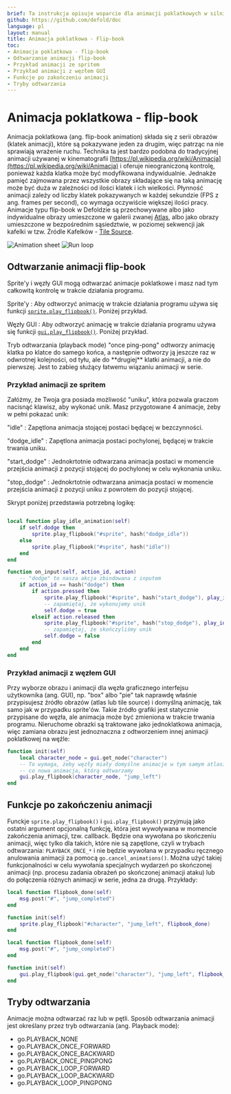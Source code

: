 ```yaml
---
brief: Ta instrukcja opisuje wsparcie dla animacji poklatkowych w silniku Defold.
github: https://github.com/defold/doc
language: pl
layout: manual
title: Animacja poklatkowa - Flip-book
toc:
- Animacja poklatkowa - flip-book
- Odtwarzanie animacji flip-book
- Przykład animacji ze spritem
- Przykład animacji z węzłem GUI
- Funkcje po zakończeniu animacji
- Tryby odtwarzania
---
```


# Animacja poklatkowa - flip-book

Animacja poklatkowa (ang. flip-book animation) składa się z serii obrazów (klatek animacji), które są pokazywane jeden za drugim, więc patrząc na nie sprawiają wrażenie ruchu. Technika ta jest bardzo podobna do tradycyjnej animacji używanej w kinematografii [https://pl.wikipedia.org/wiki/Animacja](https://pl.wikipedia.org/wiki/Animacja) i oferuje nieograniczoną kontrolę, ponieważ każda klatka może być modyfikowana indywidualnie. Jednakże pamięć zajmowana przez wszystkie obrazy składające się na taką animację może być duża w zależności od ilości klatek i ich wielkości. Płynność animacji zależy od liczby klatek pokazywanych w każdej sekundzie (FPS z ang. frames per second), co wymaga oczywiście większej ilości pracy. Animacje typu flip-book w Defoldzie są przechowywane albo jako indywidualne obrazy umieszczone w galerii zwanej [Atlas](/pl/manuals/atlas), albo jako obrazy umieszczone w bezpośrednim sąsiedztwie, w poziomej sekwencji jak kafelki w tzw. Źródle Kafelków - [Tile Source](/pl/manuals/tilesource).

  ![Animation sheet](/manuals/images/animation/animsheet.png)
  ![Run loop](/manuals/images/animation/runloop.gif)

## Odtwarzanie animacji flip-book

Sprite'y i węzły GUI mogą odtwarzać animacje poklatkowe i masz nad tym całkowitą kontrolę w trakcie działania programu.

Sprite'y
: Aby odtworzyć animację w trakcie działania programu używa się funkcji [`sprite.play_flipbook()`](/ref/sprite/?q=play_flipbook#sprite.play_flipbook:url-id-[complete_function]-[play_properties]). Poniżej przykład.

Węzły GUI
: Aby odtworzyć animację w trakcie działania programu używa się funkcji [`gui.play_flipbook()`](/ref/gui/?q=play_flipbook#gui.play_flipbook:node-animation-[complete_function]-[play_properties]). Poniżej przykład.

<div class='sidenote' markdown='1'>
Tryb odtwarzania (playback mode) "once ping-pong" odtworzy animację klatka po klatce do samego końca, a następnie odtworzy ją jeszcze raz w odwrotnej kolejności, od tyłu, ale do **drugiej** klatki animacji, a nie do pierwszej. Jest to zabieg służący łatwemu wiązaniu animacji w serie.
</div>

### Przykład animacji ze spritem

Załóżmy, że Twoja gra posiada możliwość "uniku", która pozwala graczom nacisnąć klawisz, aby wykonać unik. Masz przygotowane 4 animacje, żeby w pełni pokazać unik:

"idle"
: Zapętlona animacja stojącej postaci będącej w bezczynności.

"dodge_idle"
: Zapętlona animacja postaci pochylonej, będącej w trakcie trwania uniku.

"start_dodge"
: Jednokrtotnie odtwarzana animacja postaci w momencie przejścia animacji z pozycji stojącej do pochylonej w celu wykonania uniku.

"stop_dodge"
: Jednokrtotnie odtwarzana animacja postaci w momencie przejścia animacji z pozycji uniku z powrotem do pozycji stojącej.

Skrypt poniżej przedstawia potrzebną logikę:

```lua

local function play_idle_animation(self)
    if self.dodge then
        sprite.play_flipbook("#sprite", hash("dodge_idle"))
    else
        sprite.play_flipbook("#sprite", hash("idle"))
    end
end

function on_input(self, action_id, action)
    -- "dodge" to nasza akcja zbindowana z inputem
    if action_id == hash("dodge") then
        if action.pressed then
            sprite.play_flipbook("#sprite", hash("start_dodge"), play_idle_animation)
            -- zapamiętaj, że wykonujemy unik
            self.dodge = true
        elseif action.released then
            sprite.play_flipbook("#sprite", hash("stop_dodge"), play_idle_animation)
            -- zapamiętaj, że skończyliśmy unik
            self.dodge = false
        end
    end
end
```

### Przykład animacji z węzłem GUI

Przy wyborze obrazu i animacji dla węzła graficznego interfejsu użytkownika (ang. GUI), np. "box" albo "pie" tak naprawdę właśnie przypisujesz źródło obrazów (atlas lub tile source) i domyślną animację, tak samo jak w przypadku sprite'ów. Takie źródło grafiki jest statycznie przypisane do węzła, ale animacja może być zmieniona w trakcie trwania programu. Nieruchome obrazki są traktowane jako jednoklatkowa animacja, więc zamiana obrazu jest jednoznaczna z odtworzeniem innej animacji poklatkowej na węźle:

```lua
function init(self)
    local character_node = gui.get_node("character")
    -- To wymaga, żeby węzły miały domyślne animacje w tym samym atlasie lub źródłe kafelków
    -- co nowa animacja, którą odtwarzamy
    gui.play_flipbook(character_node, "jump_left")
end
```

## Funkcje po zakończeniu animacji

Funckje `sprite.play_flipbook()` i `gui.play_flipbook()` przyjmują jako ostatni argument opcjonalną funkcję, która jest wywoływana w momencie zakończenia animacji, tzw. callback. Będzie ona wywołana po skończeniu animacji, więc tylko dla takich, które nie są zapętlone, czyli w trybach odtwarzania: `PLAYBACK_ONCE_*` i nie będzie wywołana w przypadku ręcznego anulowania animacji za pomocą `go.cancel_animations()`. Można użyć takiej funkcjonalności w celu wywołania specjalnych wydarzeń po skończonej animacji (np. procesu zadania obrażeń po skończonej animacji ataku) lub do połączenia różnych animacji w serie, jedna za drugą. Przykłady:

```lua
local function flipbook_done(self)
    msg.post("#", "jump_completed")
end

function init(self)
    sprite.play_flipbook("#character", "jump_left", flipbook_done)
end
```

```lua
local function flipbook_done(self)
    msg.post("#", "jump_completed")
end

function init(self)
    gui.play_flipbook(gui.get_node("character"), "jump_left", flipbook_done)
end
```

## Tryby odtwarzania

Animacje można odtwarzać raz lub w pętli. Sposób odtwarzania animacji jest określany przez tryb odtwarzania (ang. Playback mode):

* go.PLAYBACK_NONE
* go.PLAYBACK_ONCE_FORWARD
* go.PLAYBACK_ONCE_BACKWARD
* go.PLAYBACK_ONCE_PINGPONG
* go.PLAYBACK_LOOP_FORWARD
* go.PLAYBACK_LOOP_BACKWARD
* go.PLAYBACK_LOOP_PINGPONG